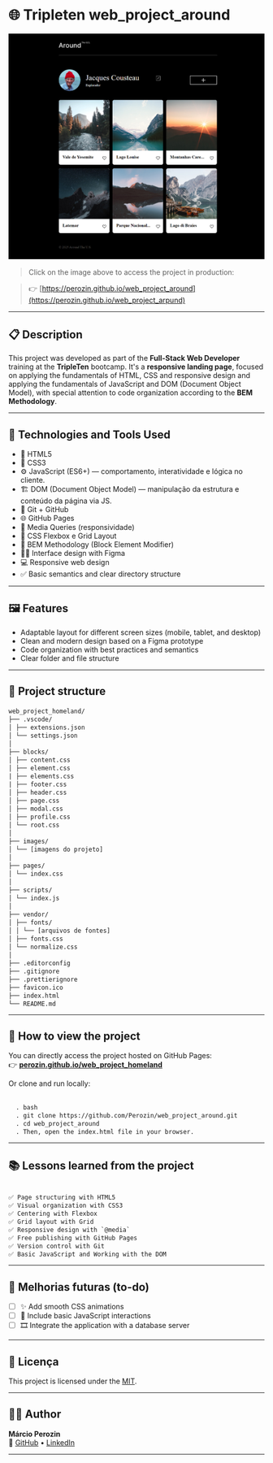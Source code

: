 # 🌐 Tripleten web_project_around

![Preview do projeto](./images/preview-around.png)

> Click on the image above to access the project in production:

> 👉 [https://perozin.github.io/web_project_around](https://perozin.github.io/web_project_arpund)

---

## 📋 Description

This project was developed as part of the **Full-Stack Web Developer** training at the **TripleTen** bootcamp. It's a **responsive landing page**, focused on applying the fundamentals of HTML, CSS and responsive design and applying the fundamentals of JavaScript and DOM (Document Object Model), with special attention to code organization according to the **BEM Methodology**.

---

## 🚀 Technologies and Tools Used

<!-- - 🎨 [HTML5](https://developer.mozilla.org/pt-BR/docs/Web/HTML)
- 💠 [CSS3](https://developer.mozilla.org/pt-BR/docs/Web/CSS)
- 🧭 [Git](https://git-scm.com/) + [GitHub](https://github.com/)
- 🌐 [GitHub Pages](https://pages.github.com/)
- 📱 Media Queries (responsividade)
- 🔧 CSS Flexbox e Grid Layout
- 📐 **BEM Methodology** (Block Element Modifier)
- 🧑‍🎨 **Interface design with [Figma](https://www.figma.com/)**
- 💻 **Responsive web design**
- ✅ Basic semantics and clear directory structure -->

- 🎨 HTML5
- 💠 CSS3
- ⚙️ JavaScript (ES6+) — comportamento, interatividade e lógica no cliente.
- 🏗️ DOM (Document Object Model) — manipulação da estrutura e conteúdo da página via JS.
- 🧭 Git + GitHub
- 🌐 GitHub Pages
- 📱 Media Queries (responsividade)
- 🔧 CSS Flexbox e Grid Layout
- 📐 BEM Methodology (Block Element Modifier)
- 🧑‍🎨 Interface design with Figma
- 💻 Responsive web design
- ✅ Basic semantics and clear directory structure

---

## 🖼️ Features

- Adaptable layout for different screen sizes (mobile, tablet, and desktop)
- Clean and modern design based on a Figma prototype
- Code organization with best practices and semantics
- Clear folder and file structure

---

## 📁 Project structure

```
web_project_homeland/
├── .vscode/
│ ├── extensions.json
│ └── settings.json
│
├── blocks/
│ ├── content.css
│ ├── element.css
| ├── elements.css
| ├── footer.css
│ ├── header.css
│ ├── page.css
│ ├── modal.css
│ ├── profile.css
│ └── root.css
│
├── images/
│ └── [imagens do projeto]
│
├── pages/
│ └── index.css
│
├── scripts/
│ └── index.js
│
├── vendor/
│ ├── fonts/
│ │ └── [arquivos de fontes]
│ ├── fonts.css
│ └── normalize.css
│
├── .editorconfig
├── .gitignore
├── .prettierignore
├── favicon.ico
├── index.html
└── README.md
```

---

## 📌 How to view the project

You can directly access the project hosted on GitHub Pages:  
👉 **[perozin.github.io/web_project_homeland](https://perozin.github.io/web_project_around/)**

Or clone and run locally:

<pre><code>
  . bash
  . git clone https://github.com/Perozin/web_project_around.git 
  . cd web_project_around
  . Then, open the index.html file in your browser.
</code></pre>

---

## 📚 Lessons learned from the project

```

✅ Page structuring with HTML5
✅ Visual organization with CSS3
✅ Centering with Flexbox
✅ Grid layout with Grid
✅ Responsive design with `@media`
✅ Free publishing with GitHub Pages
✅ Version control with Git
✅ Basic JavaScript and Working with the DOM

```

---

## 🚧 Melhorias futuras (to-do)

- [ ] ✨ Add smooth CSS animations
- [ ] 🧩 Include basic JavaScript interactions
- [ ] 🎞️ Integrate the application with a database server

---

## 📄 Licença

This project is licensed under the [MIT](https://opensource.org/licenses/MIT).

---

## 🙋‍♂️ Author

**Márcio Perozin**  
🔗 [GitHub](https://github.com/Perozin) • [LinkedIn](https://www.linkedin.com/in/marcio-perozin-58162334)

---
